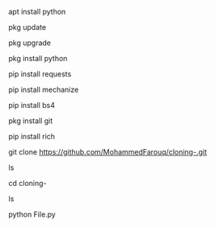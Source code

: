 apt install python

pkg update

pkg upgrade

pkg install python

pip install requests

pip install mechanize

pip install bs4

pkg install git

pip install rich

git clone https://github.com/MohammedFarouq/cloning-.git

ls

cd cloning-

ls

python File.py

